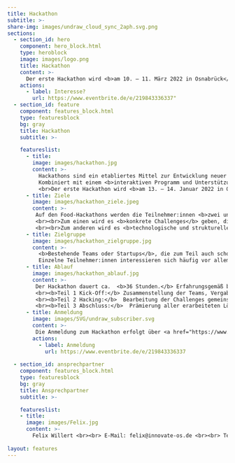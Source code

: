 ```yaml
---
title: Hackathon
subtitle: >-
share-img: images/undraw_cloud_sync_2aph.svg.png
sections:
  - section_id: hero
    component: hero_block.html
    type: heroblock
    image: images/logo.png
    title: Hackathon
    content: >-
      Der erste Hackathon wird <b>am 10. – 11. März 2022 in Osnabrück</b> stattfinden.
    actions:
      - label: Interesse?
        url: https://www.eventbrite.de/e/219843336337"
  - section_id: feature
    component: features_block.html
    type: featuresblock
    bg: gray
    title: Hackathon
    subtitle: >-

    featureslist:
      - title:
        image: images/hackathon.jpg
        content: >-
          Hackathons sind ein etabliertes Mittel zur Entwicklung neuer Lösungsansätze und bieten durch den offenen Ansatz einen leichten Zugang für interessierte Teilnehmer:innen sowie andere Stakeholder. 
          Kombiniert mit einem <b>interaktiven Programm und Unterstützung bei der Teambildung</b> lassen sich <b>Teams mit Potential zur Startup-Gründung bilden</b>. Durch die Einbettung der Hackathons in einen weiteren Entwicklungsprozess mit angeschlossenen Bootcamps und der individuellen Betreuung können gezielt Startups aufgebaut und unterstützt werden.
          <br>Der erste Hackathon wird <b>am 13. – 14. Januar 2022 in Osnabrück</b> stattfinden.
      - title: Ziele
        image: images/hackathon_ziele.jpeg
        content: >-
         Auf den Food-Hackathons werden die Teilnehmer:innen <b>zwei unterschiedliche Arten von Herausforderungen</b> begegnen.
         <br><br>Zum einen wird es <b>konkrete Challenges</b> geben, die als tatsächliche Herausforderung in der Arbeit des Unternehmens oder der Institutionen aufgekommen sind. Praktische Lösungen werden mit einem Businessplan versehen. Ziel dieser Challenges ist es Teams zu schmieden, die auf dem Weg zu einer konkreten Lösung begleitet werden.
         <br><br>Zum anderen wird es <b>technologische und strukturelle Herausforderungen</b> geben, denen sich aktuell viele Unternehmen der Lebensmittelwirtschaft stellen müssen. Ziel dieser Challenges ist es innovative Lösungen in Form von technischen Lösungen oder neue Geschäftsmodelle durch die Teams zu erarbeiten. Diese Challenges richten sich aufgrund ihres Umfangs <b>vornehmlich an erfahrenere Teilnehmer:innen oder bestehende Startups.</b>
      - title: Zielgruppe
        image: images/hackathon_zielgruppe.jpg
        content: >-
          <b>Bestehende Teams oder Startups</b>, die zum Teil auch schon  <b>eigene Ideen oder Ansätze</b> mitbringen, wollen die Infrastruktur des Hackathons nutzen, um die eigenen Ideen  <b>weiterzuentwickeln und als Team enger zusammenzuwachsen.</b> 
          Einzelne Teilnehmer:innen interessieren sich häufig vor allem für die  <b>Lösung von Challenges</b> und das  <b>Arbeiten an konkreten Herausforderungen.</b> Beide Zielgruppen haben unterschiedliche Bedürfnisse und profitieren auf unterschiedliche Weise von dem angebotenen Programm und der Unterstützung.​
      - title: Ablauf
        image: images/hackathon_ablauf.jpg
        content: >-
         Der Hackathon dauert ca.  <b>36 Stunden.</b> Erfahrungsgemäß bestehen die Teilnehmer:innen an Hackathons entweder aus  <b>bereits bestehenden Teams</b> oder aus  <b>Einzelpersonen </b>. Die Veranstaltung teilt sich organisatorisch in drei Teile ein: 
         <br><b>Teil 1 Kick-Off:</b> Zusammenstellung der Teams, Vergabe der Challenges und Vorbereitung auf das Hacking
         <br><b>Teil 2 Hacking:</b>  Bearbeitung der Challenges gemeinsam mit den Challenge-Gebern, Vorbereitung auf die finale Ergebnispräsentation  
         <br><b>Teil 3 Abschluss:</b>  Prämierung aller erarbeiteten Lösungen, Vernetzung der Teilnehmer:innen untereinander und mit anderen Akteur:innen des Niedersächsischen Food-Startup Ökosystems.
      - title: Anmeldung
        image: images/SVG/undraw_subscriber.svg
        content: >-
         Die Anmeldung zum Hackathon erfolgt über <a href="https://www.eventbrite.de/e/219843336337">Eventbrite</a>. Wir freuen uns über deine Teilnahme!
        actions:
          - label: Anmeldung
            url: https://www.eventbrite.de/e/219843336337
      
  - section_id: ansprechpartner
    component: features_block.html
    type: featuresblock
    bg: gray
    title: Ansprechpartner
    subtitle: >-

    featureslist:
    - title:
      image: images/Felix.jpg
      content: >-
        Felix Willert <br><br> E-Mail: felix@innovate-os.de <br><br> Tel.: 0541 50798526
  
layout: features
---
```

